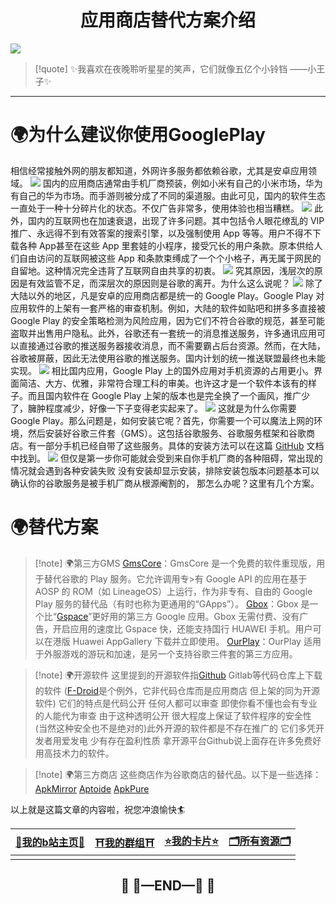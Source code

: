 # <center>应用商店替代方案介绍</center>
![](https://3acf33aa.telegraph-image-bnz.pages.dev/file/1fe204009efdf61a222c7.jpg)
>[!quote] ✨我喜欢在夜晚聆听星星的笑声，它们就像五亿个小铃铛 ——小王子✨

---
# 🌍为什么建议你使用GooglePlay
相信经常接触外网的朋友都知道，外网许多服务都依赖谷歌，尤其是安卓应用领域。
![](https://3acf33aa.telegraph-image-bnz.pages.dev/file/1c49672b4a903fa88fecf.png)
国内的应用商店通常由手机厂商预装，例如小米有自己的小米市场，华为有自己的华为市场。而手游则被分成了不同的渠道服。由此可见，国内的软件生态一直处于一种十分碎片化的状态。不仅广告非常多，使用体验也相当糟糕。
![](https://3acf33aa.telegraph-image-bnz.pages.dev/file/6a3142a9ae2aac49ea7de.png)
此外，国内的互联网也在加速衰退，出现了许多问题。其中包括令人眼花缭乱的 VIP 推广、永远得不到有效答案的搜索引擎，以及强制使用 App 等等。用户不得不下载各种 App甚至在这些 App 里套娃的小程序，接受冗长的用户条款。原本供给人们自由访问的互联网被这些 App 和条款束缚成了一个个小格子，再无属于网民的自留地。这种情况完全违背了互联网自由共享的初衷。
![](https://3acf33aa.telegraph-image-bnz.pages.dev/file/c70f20cd127d19b714ee4.png)
究其原因，浅层次的原因是有效监管不足，而深层次的原因则是谷歌的离开。为什么这么说呢？
![](https://3acf33aa.telegraph-image-bnz.pages.dev/file/e5589cc11f721894b5ee8.png)
除了大陆以外的地区，凡是安卓的应用商店都是统一的 Google Play。Google Play 对应用软件的上架有一套严格的审查机制。例如，大陆的软件如贴吧和拼多多直接被 Google Play 的安全策略检测为风险应用，因为它们不符合谷歌的规范，甚至可能盗取并出售用户隐私。此外，谷歌还有一套统一的消息推送服务，许多通讯应用可以直接通过谷歌的推送服务器接收消息，而不需要霸占后台资源。然而，在大陆，谷歌被屏蔽，因此无法使用谷歌的推送服务。国内计划的统一推送联盟最终也未能实现。
![](https://3acf33aa.telegraph-image-bnz.pages.dev/file/f959f77abb5efafdb3b3b.png)
相比国内应用，Google Play 上的国外应用对手机资源的占用更小。界面简洁、大方、优雅，非常符合理工科的审美。也许这才是一个软件本该有的样子。而且国内软件在 Google Play 上架的版本也是完全换了一个画风，推广少了，臃肿程度减少，好像一下子变得老实起来了。
![](https://3acf33aa.telegraph-image-bnz.pages.dev/file/4079077ce112d0e808074.png)
这就是为什么你需要 Google Play。那么问题是，如何安装它呢？首先，你需要一个可以魔法上网的环境，然后安装好谷歌三件套（GMS）。这包括谷歌服务、谷歌服务框架和谷歌商店。有一部分手机已经自带了这些服务。具体的安装方法可以在这篇 [GitHub](https://github.com/hideuvpn/android-google-play-store) 文档 中找到。
![](https://3acf33aa.telegraph-image-bnz.pages.dev/file/bef548942c18d98cd4f09.png)
但仅是第一步你可能就会受到来自你手机厂商的各种阻碍，常出现的情况就会遇到各种安装失败 没有安装却显示安装，排除安装包版本问题基本可以确认你的谷歌服务是被手机厂商从根源阉割的，
那怎么办呢？这里有几个方案。
# 🌍替代方案
>[!note] 🌍第三方GMS
> [GmsCore](https://revanced.net/gmscore-microg)：GmsCore 是一个免费的软件重现版，用于替代谷歌的 Play 服务。它允许调用专>有 Google API 的应用在基于 AOSP 的 ROM（如 LineageOS）上运行，作为非专有、自由的 Google Play 服务的替代品（有时也称为更通用的“GApps”）。
[Gbox](https://gboxlab.com/)：Gbox 是一个比“[Gspace](https://gspaceteam.com/)”更好用的第三方 Google 应用。Gbox 无需付费、没有广告，开启应用的速度比 Gspace 快，还能支持国行 HUAWEI 手机。用户可以在港版 Huawei AppGallery 下载并立即使用。
[OurPlay](https://m.ourplay.net/)：OurPlay 适用于外服游戏的游玩和加速，是另一个支持谷歌三件套的第三方应用。

>[!note] 🌍开源软件
这里提到的开源软件指[Github](https://github.com/) Gitlab等代码仓库上下载的软件 ([F-Droid](https://f-droid.org/en/)是个例外，它非代码仓库而是应用商店 但上架的同为开源软件)  它们的特点是代码公开 任何人都可以审查 即使你看不懂也会有专业的人能代为审查 由于这种透明公开 很大程度上保证了软件程序的安全性 (当然这种安全也不是绝对的)此外开源的软件都是不存在推广的 它们多凭开发者用爱发电 少有存在盈利性质 拿开源平台Github说上面存在许多免费好用高技术力的软件。

>[!note] 🌍第三方商店
这些商店作为谷歌商店的替代品。以下是一些选择：
[ApkMirror](https://www.apkmirror.com/) [Aptoide](https://en.aptoide.com/) [ApkPure](https://apkpure.com/cn/)

以上就是这篇文章的内容啦，祝您冲浪愉快🏄

| [🌸**我的b站主页**🌸](https://space.bilibili.com/181073412?spm_id_from=333.1007.0.0) | [⛩️**我的群组**⛩️](https://flowershow.youzhidanbairu.eu.org/%F0%9F%A7%AD%E7%B4%A2%E5%BC%95/%E5%8A%A0%E5%85%A5%E6%88%91%E7%9A%84%E7%BE%A4%E7%BB%84%F0%9F%A6%84%F0%9F%8C%88) | [⭐**我的卡片**⭐](https://bento.me/aipio) | [🗂️**所有资源**🗂️](https://studentcitruscollege-my.sharepoint.com/:f:/g/personal/leoooksn556_student_citruscollege_edu/Ev_c9YZu5TJFphuoOtMM9ioBH4_fuH7Jha0KBflx4pxNCw?e=ygn9z3) |
| ------------------------------------------------------------------------------- | ---------------------------------------------------------------------------------------------------------------------------------------------------------------------- | ------------------------------------ | ----------------------------------------------------------------------------------------------------------------------------------------------------------------------------- |
|                                                                                 |                                                                                                                                                                        |                                      |                                                                                                                                                                               |
## <center>🛑  🚧—END—🚧  🛑</center>
